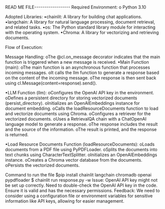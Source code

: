 READ ME FILE------------------
Required Environment:
o Python 3.10


Adopted Libraries:
•chainlit: A library for building chat applications.
•langchain: A library for natural language processing, document retrieval, and related tasks.
•os: The Python standard library module for interacting with the operating system.
•Chroma: A library for vectorizing and retrieving documents.


Flow of Execution:

Message Handling:
oThe @cl.on_message decorator indicates that the main function is triggered when a new message is received.
•Main Function (main):
oThe main function is an asynchronous function that processes incoming messages.
oIt calls the llm function to generate a response based on the content of the incoming message.
oThe response is then sent back using cl.Message(content=response).send().

•LLM Function (llm):
oConfigures the OpenAI API key in the environment.
oDefines a persistent directory for storing vectorized documents (persist_directory).
oInitializes an OpenAIEmbeddings instance for document embedding.
oCalls the loadResourceDocuments function to load and vectorize documents using Chroma.
oConfigures a retriever for the vectorized documents.
oUses a RetrievalQA chain with a ChatOpenAI language model to generate a response.
oThe response includes the result and the source of the information.
oThe result is printed, and the response is returned.

•Load Resource Documents Function (loadResourceDocuments):
oLoads documents from a PDF file using PyPDFLoader.
oSplits the documents into text chunks using CharacterTextSplitter.
oInitializes an OpenAIEmbeddings instance.
oCreates a Chroma vector database from the documents.
oPersists the vectorized documents.

Command to run the file
$pip install chainlit langchain chromadb openai pypdfloader
$ chainlit run response.py -w
Issue:
OpenAI API key might not be set up correctly. Need to double-check the OpenAI API key in the code. Ensure it is valid and has the necessary permissions.
Feedback:
We need to consider using a configuration file or environment variables for sensitive information like API keys, allowing for easier management.

